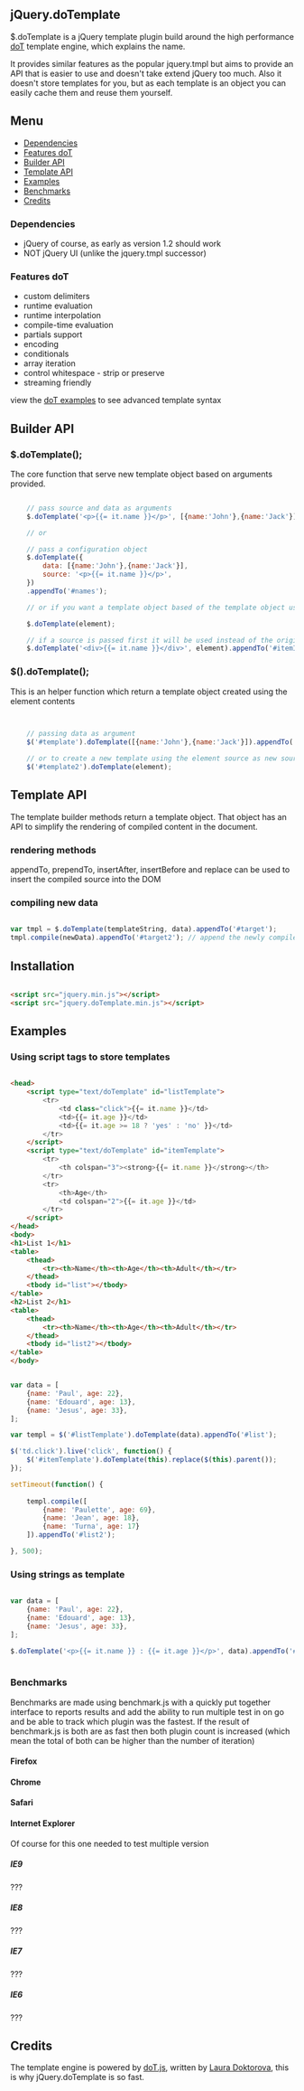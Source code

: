 ## jQuery.doTemplate

$.doTemplate is a jQuery template plugin build around the high performance [doT](#credits) template engine, which explains the name. 

It provides similar features as the popular jquery.tmpl but aims to provide an API that is easier to use and doesn't take extend jQuery too much.
Also it doesn't store templates for you, but as each template is an object you can easily cache them and reuse them yourself.

## Menu

* [Dependencies](#dependencies)
* [Features doT](#features-dot)
* [Builder API](#builder-api)
* [Template API](#template-api)
* [Examples](#examples)
* [Benchmarks](#benchmark)
* [Credits](#credits)


### Dependencies

* jQuery of course, as early as version 1.2 should work 
* NOT jQuery UI (unlike the jquery.tmpl successor)

### Features doT

* custom delimiters
* runtime evaluation
* runtime interpolation
* compile-time evaluation
* partials support
* encoding
* conditionals
* array iteration
* control whitespace - strip or preserve
* streaming friendly

view the [doT examples](https://github.com/olado/doT/tree/master/examples) to see advanced template syntax

## Builder API

### $.doTemplate();

The core function that serve new template object based on arguments provided.

```javascript

    // pass source and data as arguments
    $.doTemplate('<p>{{= it.name }}</p>', [{name:'John'},{name:'Jack'}]).appendTo('#names');

    // or

    // pass a configuration object
    $.doTemplate({
        data: [{name:'John'},{name:'Jack'}],
        source: '<p>{{= it.name }}</p>',
    })
    .appendTo('#names');

    // or if you want a template object based of the template object used to render an element

    $.doTemplate(element);

    // if a source is passed first it will be used instead of the original template
    $.doTemplate('<div>{{= it.name }}</div>', element).appendTo('#itemId');


```

### $().doTemplate();

This is an helper function which return a template object created using the element contents

```javascript

    
    // passing data as argument
    $('#template').doTemplate([{name:'John'},{name:'Jack'}]).appendTo('#names');

    // or to create a new template using the element source as new source
    $('#template2').doTemplate(element);

```

## Template API

The template builder methods return a template object. That object has an API to simplify the rendering of compiled
content in the document.

### rendering methods

appendTo, prependTo, insertAfter, insertBefore and replace can be used to insert the compiled source into the DOM

### compiling new data

```javascript

var tmpl = $.doTemplate(templateString, data).appendTo('#target');
tmpl.compile(newData).appendTo('#target2'); // append the newly compiled data to a new element

```

## Installation

```html

<script src="jquery.min.js"></script>
<script src="jquery.doTemplate.min.js"></script>

```

## Examples

### Using script tags to store templates

```html

<head>
    <script type="text/doTemplate" id="listTemplate">
        <tr>
            <td class="click">{{= it.name }}</td>
            <td>{{= it.age }}</td>
            <td>{{= it.age >= 18 ? 'yes' : 'no' }}</td>
        </tr>
    </script>
    <script type="text/doTemplate" id="itemTemplate">
        <tr>
            <th colspan="3"><strong>{{= it.name }}</strong></th>
        </tr>
        <tr>
            <th>Age</th>
            <td colspan="2">{{= it.age }}</td>
        </tr>
    </script>
</head>
<body>
<h1>List 1</h1>
<table>
    <thead>
        <tr><th>Name</th><th>Age</th><th>Adult</th></tr>
    </thead>
    <tbody id="list"></tbody>
</table>
<h2>List 2</h1>
<table>
    <thead>
        <tr><th>Name</th><th>Age</th><th>Adult</th></tr>
    </thead>
    <tbody id="list2"></tbody>
</table>
</body>
```

```javascript

var data = [
    {name: 'Paul', age: 22},
    {name: 'Edouard', age: 13},
    {name: 'Jesus', age: 33},
];

var templ = $('#listTemplate').doTemplate(data).appendTo('#list');

$('td.click').live('click', function() {
    $('#itemTemplate').doTemplate(this).replace($(this).parent());
});

setTimeout(function() {
        
    templ.compile([
        {name: 'Paulette', age: 69},
        {name: 'Jean', age: 18},
        {name: 'Turna', age: 17}
    ]).appendTo('#list2');

}, 500);

```

### Using strings as template

```javascript

var data = [
    {name: 'Paul', age: 22},
    {name: 'Edouard', age: 13},
    {name: 'Jesus', age: 33},
];

$.doTemplate('<p>{{= it.name }} : {{= it.age }}</p>', data).appendTo('#list');
	
```

### Benchmarks

Benchmarks are made using benchmark.js with a quickly put together interface to reports results and add the ability to run multiple
test in on go and be able to track which plugin was the fastest. If the result of benchmark.js is both are as fast then both plugin count
is increased (which mean the total of both can be higher than the number of iteration)

#### Firefox

#### Chrome

#### Safari

#### Internet Explorer

Of course for this one needed to test multiple version

##### IE9

???

##### IE8

???

##### IE7

???

##### IE6

???

## Credits

The template engine is powered by [doT.js](http://olado.github.com/doT/), written by [Laura Doktorova](https://github.com/olado), this is why jQuery.doTemplate is so fast.
